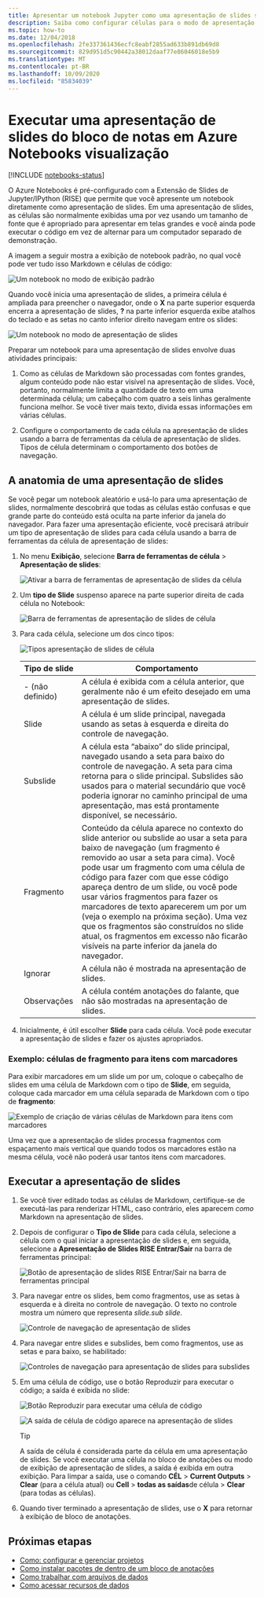 ```yaml
---
title: Apresentar um notebook Jupyter como uma apresentação de slides sobre Azure Notebooks visualização
description: Saiba como configurar células para o modo de apresentação de slides em um notebook Jupyter e, em seguida, apresentar a apresentação de slides usando a extensão de elevação.
ms.topic: how-to
ms.date: 12/04/2018
ms.openlocfilehash: 2fe337361436ecfc8eabf2855ad633b891db69d8
ms.sourcegitcommit: 829d951d5c90442a38012daaf77e86046018e5b9
ms.translationtype: MT
ms.contentlocale: pt-BR
ms.lasthandoff: 10/09/2020
ms.locfileid: "85834039"
---
```

# <a name="run-a-notebook-slideshow-in-azure-notebooks-preview"></a>Executar uma apresentação de slides do bloco de notas em Azure Notebooks visualização

[!INCLUDE [notebooks-status](../../includes/notebooks-status.md)]

O Azure Notebooks é pré-configurado com a Extensão de Slides de Jupyter/IPython (RISE) que permite que você apresente um notebook diretamente como apresentação de slides. Em uma apresentação de slides, as células são normalmente exibidas uma por vez usando um tamanho de fonte que é apropriado para apresentar em telas grandes e você ainda pode executar o código em vez de alternar para um computador separado de demonstração.

A imagem a seguir mostra a exibição de notebook padrão, no qual você pode ver tudo isso Markdown e células de código:

![Um notebook no modo de exibição padrão](media/slideshow/slideshow-notebook-view.png)

Quando você inicia uma apresentação de slides, a primeira célula é ampliada para preencher o navegador, onde o **X** na parte superior esquerda encerra a apresentação de slides, **?** na parte inferior esquerda exibe atalhos do teclado e as setas no canto inferior direito navegam entre os slides:

![Um notebook no modo de apresentação de slides](media/slideshow/slideshow-slide-view.png)

Preparar um notebook para uma apresentação de slides envolve duas atividades principais:

1. Como as células de Markdown são processadas com fontes grandes, algum conteúdo pode não estar visível na apresentação de slides. Você, portanto, normalmente limita a quantidade de texto em uma determinada célula; um cabeçalho com quatro a seis linhas geralmente funciona melhor. Se você tiver mais texto, divida essas informações em várias células.

2. Configure o comportamento de cada célula na apresentação de slides usando a barra de ferramentas da célula de apresentação de slides. Tipos de célula determinam o comportamento dos botões de navegação.

## <a name="the-anatomy-of-a-slideshow"></a>A anatomia de uma apresentação de slides

Se você pegar um notebook aleatório e usá-lo para uma apresentação de slides, normalmente descobrirá que todas as células estão confusas e que grande parte do conteúdo está oculta na parte inferior da janela do navegador. Para fazer uma apresentação eficiente, você precisará atribuir um tipo de apresentação de slides para cada célula usando a barra de ferramentas da célula de apresentação de slides:

1. No menu **Exibição**, selecione **Barra de ferramentas de célula** > **Apresentação de slides**:

    ![Ativar a barra de ferramentas de apresentação de slides da célula](media/slideshow/slideshow-view-cell-toolbar.png)

1. Um **tipo de Slide** suspenso aparece na parte superior direita de cada célula no Notebook:

    ![Barra de ferramentas de apresentação de slides de célula](media/slideshow/slideshow-cell-toolbar.png)

1. Para cada célula, selecione um dos cinco tipos:

    ![Tipos apresentação de slides de célula](media/slideshow/slideshow-cell-slide-types.png)

    | Tipo de slide | Comportamento |
    | --- | --- |
    | - (não definido) | A célula é exibida com a célula anterior, que geralmente não é um efeito desejado em uma apresentação de slides. |
    | Slide | A célula é um slide principal, navegada usando as setas à esquerda e direita do controle de navegação. |
    | Subslide | A célula esta “abaixo” do slide principal, navegado usando a seta para baixo do controle de navegação. A seta para cima retorna para o slide principal. Subslides são usados para o material secundário que você poderia ignorar no caminho principal de uma apresentação, mas está prontamente disponível, se necessário. |
    | Fragmento | Conteúdo da célula aparece no contexto do slide anterior ou subslide ao usar a seta para baixo de navegação (um fragmento é removido ao usar a seta para cima). Você pode usar um fragmento com uma célula de código para fazer com que esse código apareça dentro de um slide, ou você pode usar vários fragmentos para fazer os marcadores de texto aparecerem um por um (veja o exemplo na próxima seção). Uma vez que os fragmentos são construídos no slide atual, os fragmentos em excesso não ficarão visíveis na parte inferior da janela do navegador. |
    | Ignorar | A célula não é mostrada na apresentação de slides. |
    | Observações | A célula contém anotações do falante, que não são mostradas na apresentação de slides. |

1. Inicialmente, é útil escolher **Slide** para cada célula. Você pode executar a apresentação de slides e fazer os ajustes apropriados.

### <a name="example-fragment-cells-for-bullet-items"></a>Exemplo: células de fragmento para itens com marcadores

Para exibir marcadores em um slide um por um, coloque o cabeçalho de slides em uma célula de Markdown com o tipo de **Slide**, em seguida, coloque cada marcador em uma célula separada de Markdown com o tipo de **fragmento**:

![Exemplo de criação de várias células de Markdown para itens com marcadores](media/slideshow/slideshow-fragments.png)

Uma vez que a apresentação de slides processa fragmentos com espaçamento mais vertical que quando todos os marcadores estão na mesma célula, você não poderá usar tantos itens com marcadores.

## <a name="run-the-slideshow"></a>Executar a apresentação de slides

1. Se você tiver editado todas as células de Markdown, certifique-se de executá-las para renderizar HTML, caso contrário, eles aparecem *como* Markdown na apresentação de slides.

1. Depois de configurar o **Tipo de Slide** para cada célula, selecione a célula com o qual iniciar a apresentação de slides e, em seguida, selecione a **Apresentação de Slides RISE Entrar/Sair** na barra de ferramentas principal:

    ![Botão de apresentação de slides RISE Entrar/Sair na barra de ferramentas principal](media/slideshow/slideshow-start.png)

1. Para navegar entre os slides, bem como fragmentos, use as setas à esquerda e à direita no controle de navegação. O texto no controle mostra um número que representa *slide.sub slide*.

    ![Controle de navegação de apresentação de slides](media/slideshow/slideshow-navigation-control.png)

1. Para navegar entre slides e subslides, bem como fragmentos, use as setas e para baixo, se habilitado:

    ![Controles de navegação para apresentação de slides para subslides](media/slideshow/slideshow-navigation-control-subslide.png)

1. Em uma célula de código, use o botão Reproduzir para executar o código; a saída é exibida no slide:

    ![Botão Reproduzir para executar uma célula de código](media/slideshow/slideshow-run-code-cell.png)

    ![A saída de célula de código aparece na apresentação de slides](media/slideshow/slideshow-run-code-cell-output.png)

    > [!Tip]
    > A saída de célula é considerada parte da célula em uma apresentação de slides. Se você executar uma célula no bloco de anotações ou modo de exibição de apresentação de slides, a saída é exibida em outra exibição. Para limpar a saída, use o comando **CÉL**  >  **Current Outputs**  >  **Clear** (para a célula atual) ou **Cell**  >  **todas as saídas**de célula  >  **Clear** (para todas as células).

1. Quando tiver terminado a apresentação de slides, use o **X** para retornar à exibição de bloco de anotações.

## <a name="next-steps"></a>Próximas etapas

- [Como: configurar e gerenciar projetos](configure-manage-azure-notebooks-projects.md)
- [Como instalar pacotes de dentro de um bloco de anotações](install-packages-jupyter-notebook.md)
- [Como trabalhar com arquivos de dados](work-with-project-data-files.md)
- [Como acessar recursos de dados](access-data-resources-jupyter-notebooks.md)
